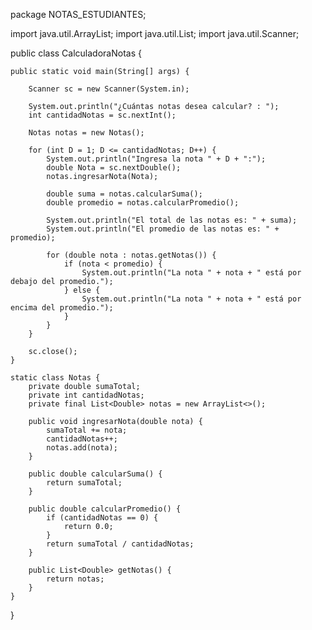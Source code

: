  package NOTAS_ESTUDIANTES;

import java.util.ArrayList;
import java.util.List;
import java.util.Scanner;

public class CalculadoraNotas {

    public static void main(String[] args) {

        Scanner sc = new Scanner(System.in);

        System.out.println("¿Cuántas notas desea calcular? : ");
        int cantidadNotas = sc.nextInt();

        Notas notas = new Notas();

        for (int D = 1; D <= cantidadNotas; D++) {
            System.out.println("Ingresa la nota " + D + ":");
            double Nota = sc.nextDouble();
            notas.ingresarNota(Nota);

            double suma = notas.calcularSuma();
            double promedio = notas.calcularPromedio();

            System.out.println("El total de las notas es: " + suma);
            System.out.println("El promedio de las notas es: " + promedio);

            for (double nota : notas.getNotas()) {
                if (nota < promedio) {
                    System.out.println("La nota " + nota + " está por debajo del promedio.");
                } else {
                    System.out.println("La nota " + nota + " está por encima del promedio.");
                }
            }
        }

        sc.close();  
    }

    static class Notas {
        private double sumaTotal;
        private int cantidadNotas;
        private final List<Double> notas = new ArrayList<>();

        public void ingresarNota(double nota) {
            sumaTotal += nota;
            cantidadNotas++;
            notas.add(nota);
        }

        public double calcularSuma() {
            return sumaTotal;
        }

        public double calcularPromedio() {
            if (cantidadNotas == 0) {
                return 0.0;
            }
            return sumaTotal / cantidadNotas;
        }

        public List<Double> getNotas() {
            return notas;
        }
    }
}
